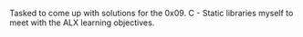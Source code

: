 Tasked to come up with solutions for the 0x09. C - Static libraries myself to meet with the ALX learning objectives.
